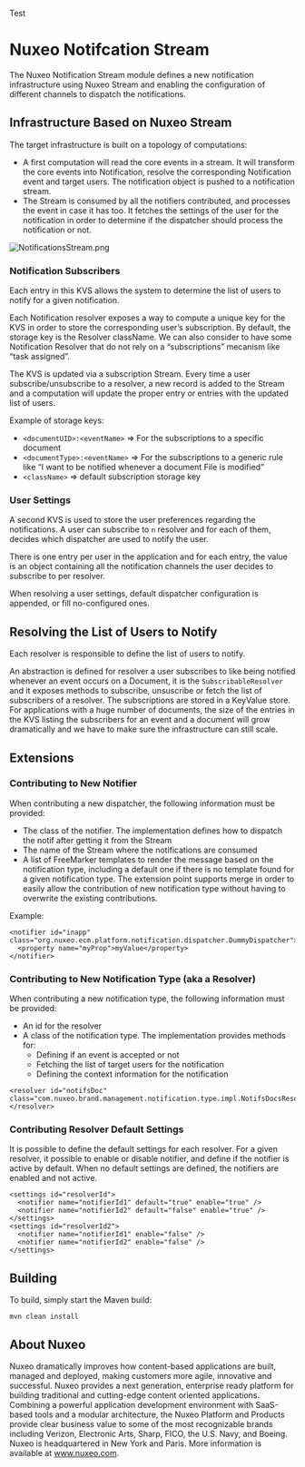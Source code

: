 Test
# Nuxeo Notifcation Stream

The Nuxeo Notification Stream module defines a new notification infrastructure using Nuxeo Stream and enabling the configuration of different channels to dispatch the notifications.

## Infrastructure Based on Nuxeo Stream

The target infrastructure is built on a topology of computations:
 - A first computation will read the core events in a stream. It will transform the core events into Notification, resolve the corresponding Notification event and target users. The notification object is pushed to a notification stream.
 - The Stream is consumed by all the notifiers contributed, and processes the event in case it has too. It fetches the settings of the user for the notification in order to determine if the dispatcher should process the notification or not.

![NotificationsStream.png](NotificationsStream.png)

### Notification Subscribers

Each entry in this KVS allows the system to determine the list of users to notify for a given notification.

Each Notification resolver exposes a way to compute a unique key for the KVS in order to store the corresponding user’s subscription. By default, the storage key is the Resolver className.
We can also consider to have some Notification Resolver that do not rely on a “subscriptions” mecanism like “task assigned”.

The KVS is updated via a subscription Stream. Every time a user subscribe/unsubscribe to a resolver, a new record is added to the Stream and a computation will update the proper entry or entries with the updated list of users.

Example of storage keys:
- `<documentUID>:<eventName>` => For the subscriptions to a specific document
- `<documentType>:<eventName>` => For the subscriptions to a generic rule like “I want to be notified whenever a document File is modified”
- `<className>` => default subscription storage key

### User Settings

A second KVS is used to store the user preferences regarding the notifications. A user can subscribe to `n` resolver and for each of them, decides which dispatcher are used to notify the user.

There is one entry per user in the application and for each entry, the value is an object containing all the notification channels the user decides to subscribe to per resolver.

When resolving a user settings, default dispatcher configuration is appended, or fill no-configured ones.


## Resolving the List of Users to Notify

Each resolver is responsible to define the list of users to notify.

An abstraction is defined for resolver a user subscribes to like being notified whenever an event occurs on a Document, it is the `SubscribableResolver` and it exposes methods to subscribe, unsuscribe or fetch the list of subscribers of a resolver. The subscriptions are stored in a KeyValue store. For applications with a huge number of documents, the size of the entries in the KVS listing the subscribers for an event and a document will grow dramatically and we have to make sure the infrastructure can still scale.

## Extensions

### Contributing to New Notifier

When contributing a new dispatcher, the following information must be provided:
 - The class of the notifier. The implementation defines how to dispatch the notif after getting it from the Stream
 - The name of the Stream where the notifications are consumed
 - A list of FreeMarker templates to render the message based on the notification type, including a default one if there is no template found for a given notification type.
The extension point supports merge in order to easily allow the contribution of new notification type without having to overwrite the existing contributions.

Example:
```$xslt
<notifier id="inapp" class="org.nuxeo.ecm.platform.notification.dispatcher.DummyDispatcher">
  <property name="myProp">myValue</property>
</notifier>
```

### Contributing to New Notification Type (aka a Resolver)

When contributing a new notification type, the following information must be provided:
 - An id for the resolver
 - A class of the notification type. The implementation provides methods for:
    - Defining if an event is accepted or not
    - Fetching the list of target users for the notification
    - Defining the context information for the notification

```$xslt
<resolver id="notifsDoc" class="com.nuxeo.brand.management.notification.type.impl.NotifsDocsResolver">
</resolver>
```

### Contributing Resolver Default Settings

It is possible to define the default settings for each resolver. For a given resolver, it possible to enable or disable notifier, and define if the notifier is active by default.
When no default settings are defined, the notifiers are enabled and not active.

```$xslt
<settings id="resolverId">
  <notifier name="notifierId1" default="true" enable="true" />
  <notifier name="notifierId2" default="false" enable="true" />
</settings>
<settings id="resolverId2">
  <notifier name="notifierId1" enable="false" />
  <notifier name="notifierId2" enable="false" />
</settings>
```

## Building

To build, simply start the Maven build:

    mvn clean install

## About Nuxeo

Nuxeo dramatically improves how content-based applications are built, managed and deployed, making customers more agile, innovative and successful. Nuxeo provides a next generation, enterprise ready platform for building traditional and cutting-edge content oriented applications. Combining a powerful application development environment with SaaS-based tools and a modular architecture, the Nuxeo Platform and Products provide clear business value to some of the most recognizable brands including Verizon, Electronic Arts, Sharp, FICO, the U.S. Navy, and Boeing. Nuxeo is headquartered in New York and Paris. More information is available at www.nuxeo.com.
